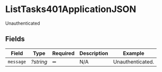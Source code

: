 # ListTasks401ApplicationJSON

Unauthenticated


## Fields

| Field              | Type               | Required           | Description        | Example            |
| ------------------ | ------------------ | ------------------ | ------------------ | ------------------ |
| `message`          | *?string*          | :heavy_minus_sign: | N/A                | Unauthenticated.   |